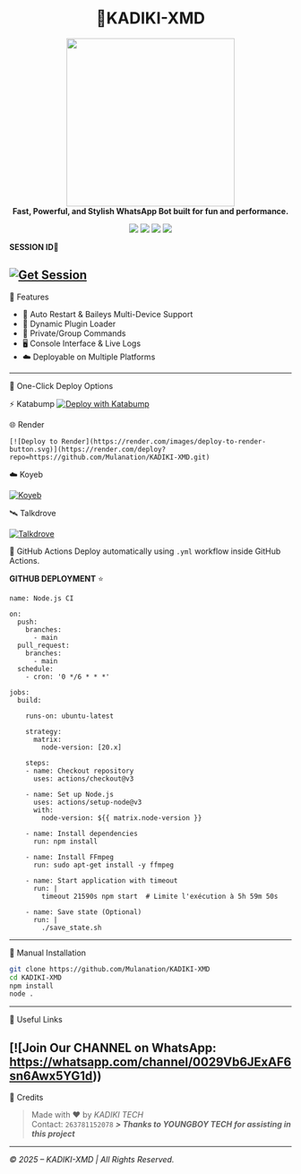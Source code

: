 
<h1 align="center">🚀KADIKI-XMD</h1>

<p align="center">
  <img src="https://files.catbox.moe/vofmjs.jpg" width="300"/><br>
  <b>Fast, Powerful, and Stylish WhatsApp Bot built for fun and performance.</b>
</p>

<p align="center">
  <a href="https://github.com/tech787/KADIKI-XMD"><img src="https://img.shields.io/github/stars/tech787/KADIKI-XMD?style=flat-square&color=yellow"></a>
  <a href="https://github.com/tech787/KADIKI-XMD/fork"><img src="https://img.shields.io/github/forks/tech787/KADIKI-XMD?style=flat-square&color=lightblue"></a>
  <a href="https://whatsapp.com/channel/0029Vb6d0LyFy72HEaYrP53K"><img src="https://img.shields.io/badge/WhatsApp-Channel-25D366?style=flat-square&logo=whatsapp"></a>
  <a href="https://github.com/tech787"><img src="https://img.shields.io/badge/Mulanation-blueviolet?style=flat-square"></a>
</p>

**SESSION ID💫**

[![Get Session](https://img.shields.io/badge/Get%20Session-NICK-XMD-blueviolet?style=for-the-badge&logo=linktree)](https://kadikixmd-pair.onrender.com/)
---

🧠 Features

- 🔁 Auto Restart & Baileys Multi-Device Support  
- 🔌 Dynamic Plugin Loader  
- 🔐 Private/Group Commands  
- 🖥️ Console Interface & Live Logs  
- ☁️ Deployable on Multiple Platforms  

---

🚀 One-Click Deploy Options

⚡ Katabump
[![Deploy with Katabump](https://img.shields.io/badge/Deploy%20Now-KATABUMP-2ecc71?style=for-the-badge)](https://katabump.com)

🌐 Render

    [![Deploy to Render](https://render.com/images/deploy-to-render-button.svg)](https://render.com/deploy?repo=https://github.com/Mulanation/KADIKI-XMD.git)

☁️ Koyeb

[![Koyeb](https://img.shields.io/badge/Deploy-Koyeb-00C2FF?style=for-the-badge&logo=koyeb)](https://www.koyeb.com)

🛰️ Talkdrove

[![Talkdrove](https://img.shields.io/badge/Deploy-Talkdrove-orange?style=for-the-badge)](https://host.talkdrove.com/)

🔄 GitHub Actions
Deploy automatically using `.yml` workflow inside GitHub Actions.


**GITHUB DEPLOYMENT** ⭐️

```
name: Node.js CI

on:
  push:
    branches:
      - main
  pull_request:
    branches:
      - main
  schedule:
    - cron: '0 */6 * * *'  

jobs:
  build:

    runs-on: ubuntu-latest

    strategy:
      matrix:
        node-version: [20.x]

    steps:
    - name: Checkout repository
      uses: actions/checkout@v3

    - name: Set up Node.js
      uses: actions/setup-node@v3
      with:
        node-version: ${{ matrix.node-version }}

    - name: Install dependencies
      run: npm install

    - name: Install FFmpeg
      run: sudo apt-get install -y ffmpeg

    - name: Start application with timeout
      run: |
        timeout 21590s npm start  # Limite l'exécution à 5h 59m 50s

    - name: Save state (Optional)
      run: |
        ./save_state.sh
```

---

🧰 Manual Installation

```bash
git clone https://github.com/Mulanation/KADIKI-XMD
cd KADIKI-XMD
npm install
node .
```

---

🔗 Useful Links

[![Join Our CHANNEL  on WhatsApp: https://whatsapp.com/channel/0029Vb6JExAF6sn6Awx5YG1d))
---

👑 Credits

> Made with ❤️ by *KADIKI TECH*  
> Contact: `263781152078`
***> Thanks to YOUNGBOY TECH for assisting in this project***
---

*©️ 2025 – KADIKI-XMD | All Rights Reserved.*



